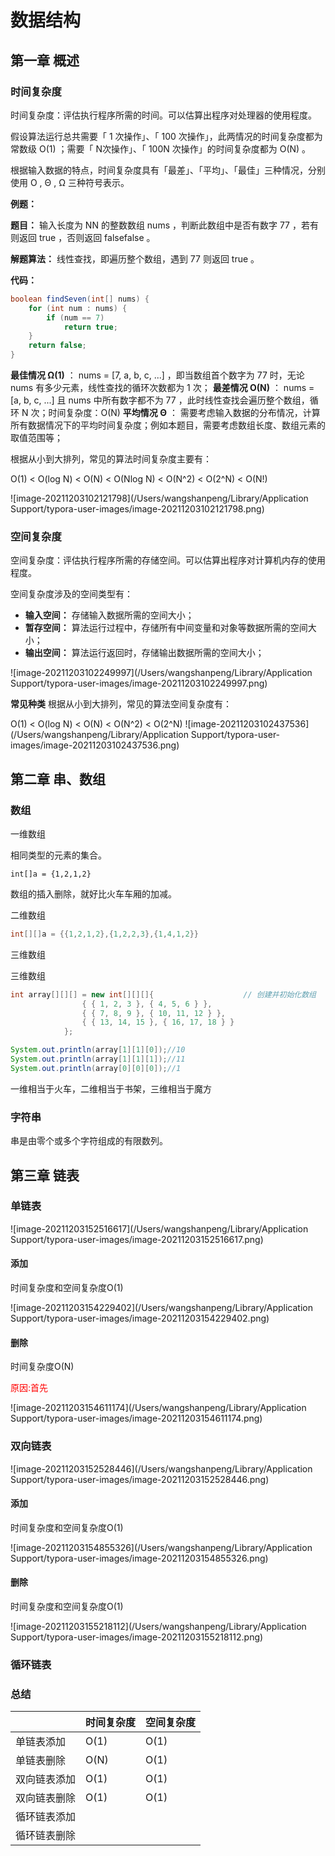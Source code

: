 # 数据结构

## 第一章 概述

### 时间复杂度

时间复杂度：评估执行程序所需的时间。可以估算出程序对处理器的使用程度。

假设算法运行总共需要「 1 次操作」、「 100 次操作」，此两情况的时间复杂度都为常数级 O(1) ；需要「 N次操作」、「 100N 次操作」的时间复杂度都为 O(N) 。

根据输入数据的特点，时间复杂度具有「最差」、「平均」、「最佳」三种情况，分别使用 O , Θ , Ω 三种符号表示。



**例题：**

**题目：** 输入长度为 NN 的整数数组 nums ，判断此数组中是否有数字 77 ，若有则返回 true ，否则返回 falsefalse 。

**解题算法：** 线性查找，即遍历整个数组，遇到 77 则返回 true 。

**代码：**

```java
boolean findSeven(int[] nums) {
    for (int num : nums) {
        if (num == 7)
            return true;
    }
    return false;
}
```

**最佳情况 Ω(1)** ： nums = [7, a, b, c, ...] ，即当数组首个数字为 77 时，无论 nums 有多少元素，线性查找的循环次数都为 1 次；
**最差情况 O(N)** ： nums = [a, b, c, ...] 且 nums 中所有数字都不为 77 ，此时线性查找会遍历整个数组，循环 N 次；时间复杂度：O(N)
**平均情况 Θ** ： 需要考虑输入数据的分布情况，计算所有数据情况下的平均时间复杂度；例如本题目，需要考虑数组长度、数组元素的取值范围等；

根据从小到大排列，常见的算法时间复杂度主要有：

O(1) < O(log N) < O(N) < O(Nlog N) < O(N^2) < O(2^N) < O(N!)

![image-20211203102121798](/Users/wangshanpeng/Library/Application Support/typora-user-images/image-20211203102121798.png)



### 空间复杂度

空间复杂度：评估执行程序所需的存储空间。可以估算出程序对计算机内存的使用程度。

空间复杂度涉及的空间类型有：

- **输入空间：** 存储输入数据所需的空间大小；
- **暂存空间：** 算法运行过程中，存储所有中间变量和对象等数据所需的空间大小；
- **输出空间：** 算法运行返回时，存储输出数据所需的空间大小；

![image-20211203102249997](/Users/wangshanpeng/Library/Application Support/typora-user-images/image-20211203102249997.png)

**常见种类**
根据从小到大排列，常见的算法空间复杂度有：

O(1) < O(log N) < O(N) < O(N^2) < O(2^N)
![image-20211203102437536](/Users/wangshanpeng/Library/Application Support/typora-user-images/image-20211203102437536.png)



## 第二章 串、数组

### 数组

一维数组

相同类型的元素的集合。

```
int[]a = {1,2,1,2}
```

数组的插入删除，就好比火车车厢的加减。

二维数组

```java
int[][]a = {{1,2,1,2},{1,2,2,3},{1,4,1,2}}
```

三维数组

三维数组

```java
int array[][][] = new int[][][]{                    // 创建并初始化数组
                { { 1, 2, 3 }, { 4, 5, 6 } },
                { { 7, 8, 9 }, { 10, 11, 12 } },
                { { 13, 14, 15 }, { 16, 17, 18 } }
            };

System.out.println(array[1][1][0]);//10
System.out.println(array[1][1][1]);//11
System.out.println(array[0][0][0]);//1
```

一维相当于火车，二维相当于书架，三维相当于魔方

### 字符串

串是由零个或多个字符组成的有限数列。

## 第三章 链表

### 单链表

![image-20211203152516617](/Users/wangshanpeng/Library/Application Support/typora-user-images/image-20211203152516617.png)



#### **添加**

时间复杂度和空间复杂度O(1)

![image-20211203154229402](/Users/wangshanpeng/Library/Application Support/typora-user-images/image-20211203154229402.png)



#### **删除**

时间复杂度O(N)

<font color=red>原因:首先</font>

![image-20211203154611174](/Users/wangshanpeng/Library/Application Support/typora-user-images/image-20211203154611174.png)



### 双向链表

![image-20211203152528446](/Users/wangshanpeng/Library/Application Support/typora-user-images/image-20211203152528446.png)

#### **添加**

时间复杂度和空间复杂度O(1)

![image-20211203154855326](/Users/wangshanpeng/Library/Application Support/typora-user-images/image-20211203154855326.png)

#### **删除**

时间复杂度和空间复杂度O(1)

![image-20211203155218112](/Users/wangshanpeng/Library/Application Support/typora-user-images/image-20211203155218112.png)



### 循环链表



### 总结

|              | 时间复杂度 | 空间复杂度 |
| ------------ | ---------- | ---------- |
| 单链表添加   | O(1)       | O(1)       |
| 单链表删除   | O(N)       | O(1)       |
| 双向链表添加 | O(1)       | O(1)       |
| 双向链表删除 | O(1)       | O(1)       |
| 循环链表添加 |            |            |
| 循环链表删除 |            |            |


